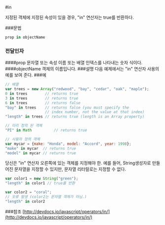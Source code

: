 #in 

지정된 객체에 지정된 속성이 있을 경우, "in" 연산자는 true를 반환하다.

###문법
```javascript
prop in objectName
```
### 전달인자
####prop
문자열 또는 속성 이름 또는 배열 인덱스를 나타내는 숫자 식이다.
####objectName
객체의 이름입니다.
###설명
다음 예제에서는 "in" 연산자 사용의 예를 보여 준다.
###예
```javascript
// 배열
var trees = new Array("redwood", "bay", "cedar", "oak", "maple");
0 in trees        // returns true
3 in trees        // returns true
6 in trees        // returns false
"bay" in trees    // returns false (you must specify the 
                  // index number, not the value at that index)
"length" in trees // returns true (length is an Array property)

// 미리 정의 된 객체
"PI" in Math          // returns true

// 사용자 정의 객체
var mycar = {make: "Honda", model: "Accord", year: 1998};
"make" in mycar  // returns true
"model" in mycar // returns true
```
당신은 "in" 연산자 오른쪽에 있는 객체를 지정해야 한. 예를 들어, String생성자로 만들어진 문자열을 지정할 수 있지만, 문자열 리터럴로는 지정할 수 없다.
```javascript
var color1 = new String("green");
"length" in color1 // true를 반환

var color2 = "coral";
// 오류 발생 (color2는 문자열 객체가 아님.)
"length" in color2
```
###참조
[http://devdocs.io/javascript/operators/in/](http://devdocs.io/javascript/operators/in/)
